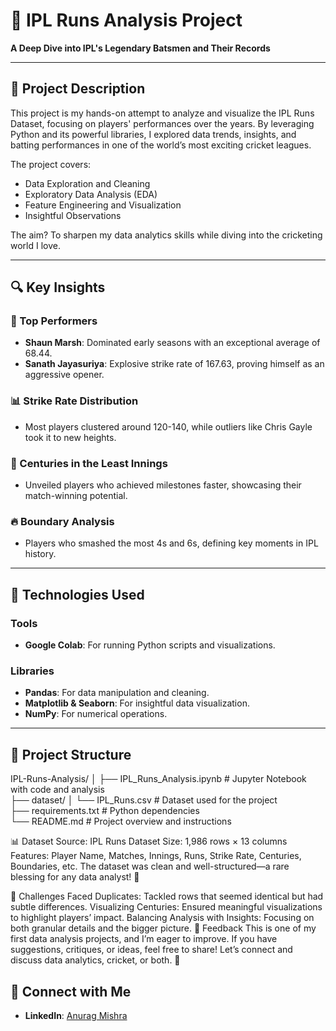 # 🏏 IPL Runs Analysis Project  

**A Deep Dive into IPL's Legendary Batsmen and Their Records**  

---

## 📄 Project Description  
This project is my hands-on attempt to analyze and visualize the IPL Runs Dataset, focusing on players' performances over the years. By leveraging Python and its powerful libraries, I explored data trends, insights, and batting performances in one of the world’s most exciting cricket leagues.  

The project covers:  
- Data Exploration and Cleaning  
- Exploratory Data Analysis (EDA)  
- Feature Engineering and Visualization  
- Insightful Observations  

The aim? To sharpen my data analytics skills while diving into the cricketing world I love.  

---

## 🔍 Key Insights  

### 🏅 Top Performers  
- **Shaun Marsh**: Dominated early seasons with an exceptional average of 68.44.  
- **Sanath Jayasuriya**: Explosive strike rate of 167.63, proving himself as an aggressive opener.  

### 📊 Strike Rate Distribution  
- Most players clustered around 120-140, while outliers like Chris Gayle took it to new heights.  

### 💯 Centuries in the Least Innings  
- Unveiled players who achieved milestones faster, showcasing their match-winning potential.  

### 🔥 Boundary Analysis  
- Players who smashed the most 4s and 6s, defining key moments in IPL history.  

---

## 🚀 Technologies Used  

### Tools  
- **Google Colab**: For running Python scripts and visualizations.  

### Libraries  
- **Pandas**: For data manipulation and cleaning.  
- **Matplotlib & Seaborn**: For insightful data visualization.  
- **NumPy**: For numerical operations.  

---

## 📂 Project Structure  

IPL-Runs-Analysis/
│
├── IPL_Runs_Analysis.ipynb  # Jupyter Notebook with code and analysis  
├── dataset/
│   └── IPL_Runs.csv         # Dataset used for the project  
├── requirements.txt         # Python dependencies  
└── README.md                # Project overview and instructions  


📊 Dataset
Source: IPL Runs Dataset
Size: 1,986 rows × 13 columns
Features: Player Name, Matches, Innings, Runs, Strike Rate, Centuries, Boundaries, etc.
The dataset was clean and well-structured—a rare blessing for any data analyst! 🎉

🤔 Challenges Faced
Duplicates: Tackled rows that seemed identical but had subtle differences.
Visualizing Centuries: Ensured meaningful visualizations to highlight players’ impact.
Balancing Analysis with Insights: Focusing on both granular details and the bigger picture.
💬 Feedback
This is one of my first data analysis projects, and I’m eager to improve. If you have suggestions, critiques, or ideas, feel free to share! Let’s connect and discuss data analytics, cricket, or both. 🙌

## 🔗 Connect with Me  
- **LinkedIn**: [Anurag Mishra](https://www.linkedin.com/in/anurag-mishra-b17051288/)  
